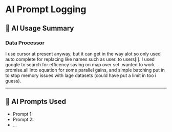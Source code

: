 # AI Prompt Logging

## 📝 AI Usage Summary

### Data Processor

I use cursor at present anyway, but it can get in the way alot so only used auto complete for replacing like names such as user. to users[i].
I used google to search for efficency saving on map over set.
wanted to work promise.all into equation for some parallel gains, and simple batching put in to stop memory issues with lage datasets (could have put a limit in too i guess).

---

## 📜 AI Prompts Used
- Prompt 1:
- Prompt 2:
- ...
